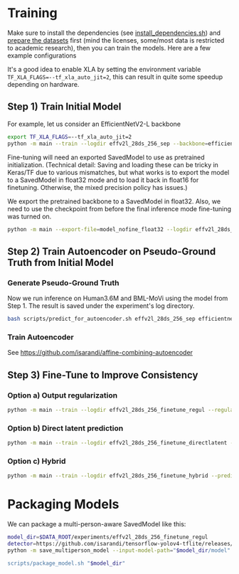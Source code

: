 # Training

Make sure to install the dependencies (see [install_dependencies.sh](../install_dependencies.sh)) and [prepare the datasets](DATASETS.md)
 first (mind the licenses, some/most data is restricted to academic research), then you can train the models. Here are a few example configurations

It's a good idea to enable XLA by setting the environment variable `TF_XLA_FLAGS=--tf_xla_auto_jit=2`, this can result in quite some speedup depending on hardware.

## Step 1) Train Initial Model

For example, let us consider an EfficientNetV2-L backbone

```bash
export TF_XLA_FLAGS=--tf_xla_auto_jit=2
python -m main --train --logdir effv2l_28ds_256_sep --backbone=efficientnetv2-l --dataset=huge8 --dataset2d=huge2d_common --training-steps=400000 --validate-period=2000 --finetune-in-inference-mode=1000 --ghost-bn=16,16,16,16,16,16,16,16 
```

Fine-tuning will need an exported SavedModel to use as pretrained initialization. (Technical detail: Saving and loading these can be tricky in Keras/TF due to various mismatches, but what works is to export the model to a SavedModel in float32 mode and to load it back in float16 for finetuning. Otherwise, the mixed precision policy has issues.)

We export the pretrained backbone to a SavedModel in float32. Also, we need to use the checkpoint from before the final inference mode fine-tuning was turned on.  

```bash
python -m main --export-file=model_nofine_float32 --logdir effv2l_28ds_256_sep --dataset=huge8 --dataset2d=huge2d_common --backbone=efficientnetv2-l --load-path=ckpt-399001 --dtype=float32
```

## Step 2) Train Autoencoder on Pseudo-Ground Truth from Initial Model

### Generate Pseudo-Ground Truth
Now we run inference on Human3.6M and BML-MoVi using the model from Step 1. The result is saved under the experiment's log directory.

```bash
bash scripts/predict_for_autoencoder.sh effv2l_28ds_256_sep efficientnetv2-l huge8
```

### Train Autoencoder

See https://github.com/isarandi/affine-combining-autoencoder

## Step 3) Fine-Tune to Improve Consistency

### Option a) Output regularization

```bash
python -m main --train --logdir effv2l_28ds_256_finetune_regul --regularize-to-manifold --backbone=efficientnetv2-l --dataset=huge8 --dataset2d=huge2d_common --training-steps=40000 --validate-period=500 --finetune-in-inference-mode=1000 --ghost-bn=16,16,16,16,16,16,16,16 --affine-weights=huge8_48_effv2l_6e-1_chir --load-backbone-from="$DATA_ROOT/experiments/effv2l_28ds_256_sep/model_nofine_fp32" --dual-finetune-lr
```

### Option b) Direct latent prediction

```bash
python -m main --train --logdir effv2l_28ds_256_finetune_directlatent --transform-coords --backbone=efficientnetv2-l --dataset=huge8 --dataset2d=huge2d_common --training-steps=40000 --validate-period=500 --finetune-in-inference-mode=1000 --ghost-bn=16,16,16,16,16,16,16,16 --affine-weights=huge8_48_effv2l_6e-1_chir --load-backbone-from="$DATA_ROOT/experiments/effv2l_28ds_256_sep/model_nofine_fp32" --dual-finetune-lr
```

### Option c) Hybrid

```bash
python -m main --train --logdir effv2l_28ds_256_finetune_hybrid --predict-all-and-latents --backbone=efficientnetv2-l --dataset=huge8 --dataset2d=huge2d_common --training-steps=40000 --validate-period=500 --finetune-in-inference-mode=1000 --ghost-bn=16,16,16,16,16,16,16,16 --affine-weights=huge8_48_effv2l_6e-1_chir --load-backbone-from="$DATA_ROOT/experiments/effv2l_28ds_256_sep/model_nofine_fp32" --dual-finetune-lr
```

# Packaging Models

We can package a multi-person-aware SavedModel like this:

```bash
model_dir=$DATA_ROOT/experiments/effv2l_28ds_256_finetune_regul
detector=https://github.com/isarandi/tensorflow-yolov4-tflite/releases/download/v0.1.0/yolov4_416.tar.gz
python -m save_multiperson_model --input-model-path="$model_dir/model" --output-model-path="$model_dir/model_multi" --detector-path="$detector" --bone-length-file="$DATA_ROOT/cache/huge8_bone_lengths.pkl" --skeleton-types-file="$DATA_ROOT/skeleton_conversion/skeleton_types_huge8_with_kinect.pkl" --joint-transform-file="$DATA_ROOT/skeleton_conversion/huge8_48_effv2l_6e-1_chirnozero_to_all_and_kinect.npy

scripts/package_model.sh "$model_dir"
```

